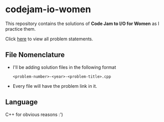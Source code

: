 # codejam-io-women
This repository contains the solutions of **Code Jam to I/O for Women** as I practice them.

Click [here](https://codingcompetitions.withgoogle.com/codejamio/archive) to view all problem statements.

## File Nomenclature
- I'll be adding solution files in the following format
  ```
  <problem-number>-<year>-<problem-title>.cpp
  ```
- Every file will have the problem link in it.

## Language
C++ for obvious reasons :')

